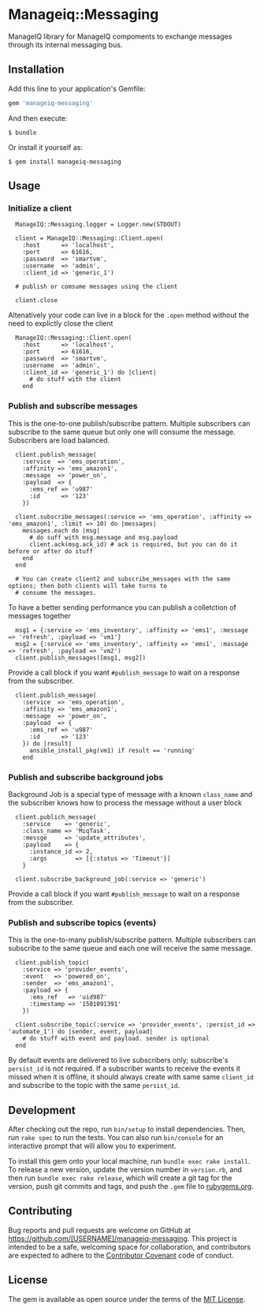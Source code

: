 # Manageiq::Messaging

ManageIQ library for ManageIQ compoments to exchange messages through its internal messaging bus.

## Installation

Add this line to your application's Gemfile:

```ruby
gem 'manageiq-messaging'
```

And then execute:

    $ bundle

Or install it yourself as:

    $ gem install manageiq-messaging

## Usage
### Initialize a client
```
  ManageIQ::Messaging.logger = Logger.new(STDOUT)
  
  client = ManageIQ::Messaging::Client.open(
    :host      => 'localhost', 
    :port      => 61616, 
    :password  => 'smartvm', 
    :username  => 'admin', 
    :client_id => 'generic_1')
  
  # publish or comsume messages using the client
  
  client.close
```
Altenatively your code can live in a block for the `.open` method without the need to explictly close the client
```
  ManageIQ::Messaging::Client.open(
    :host      => 'localhost', 
    :port      => 61616, 
    :password  => 'smartvm', 
    :username  => 'admin', 
    :client_id => 'generic_1') do |client|
      # do stuff with the client
    end
```

### Publish and subscribe messages
This is the one-to-one publish/subscribe pattern. Multiple subscribers can subscribe to the same queue but only one will consume the message. Subscribers are load balanced.
```
  client.publish_message(
    :service  => 'ems_operation', 
    :affinity => 'ems_amazon1', 
    :message  => 'power_on', 
    :payload  => {
      :ems_ref => 'u987'
      :id      => '123'
    })
    
  client.subscribe_messages(:service => 'ems_operation', :affinity => 'ems_amazon1', :limit => 10) do |messages|
    messages.each do |msg|
      # do suff with msg.message and msg.payload
      client.ack(msg.ack_id) # ack is required, but you can do it before or after do stuff
    end
  end
  
  # You can create client2 and subscribe_messages with the same options; then both clients will take turns to
  # consume the messages.
```

To have a better sending performance you can publish a colletction of messages together
```
  msg1 = {:service => 'ems_inventory', :affinity => 'ems1', :message => 'refresh', :payload => 'vm1'}
  msg2 = {:service => 'ems_inventory', :affinity => 'ems1', :massage => 'refresh', :payload => 'vm2')
  client.publish_messages([msg1, msg2])
```

Provide a call block if you want `#publish_message` to wait on a response from the subscriber.
```
  client.publish_message(
    :service  => 'ems_operation', 
    :affinity => 'ems_amazon1', 
    :message  => 'power_on', 
    :payload  => {
      :ems_ref => 'u987'
      :id      => '123'
    }) do |result|
      ansible_install_pkg(vm1) if result == 'running'
    end
```

### Publish and subscribe background jobs
Background Job is a special type of message with a known `class_name` and the subscriber knows how to process the message without a user block
```
  client.publich_message(
    :service    => 'generic',
    :class_name => 'MiqTask',
    :messge     => 'update_attributes',
    :payload    => {
      :instance_id => 2,
      :args        => [{:status => 'Timeout'}]
    }
    
  client.subscribe_background_job(:service => 'generic')
```

Provide a call block if you want `#publish_message` to wait on a response from the subscriber.

### Publish and subscribe topics (events)
This is the one-to-many publish/subscribe pattern. Multiple subscribers can subscribe to the same queue and each one will receive the same message.
```
  client.publish_topic(
    :service => 'provider_events',
    :event   => 'powered_on',
    :sender  => 'ems_amazon1',
    :payload => {
      :ems_ref   => 'uid987'
      :timestamp => '1501091391'
    })
    
  client.subscribe_topic(:service => 'provider_events', :persist_id => 'automate_1') do |sender, event, payload|
    # do stuff with event and payload. sender is optional
  end  
```

By default events are delivered to live subscribers only; subscribe's `persist_id` is not required. If a subscriber wants to receive the events it missed when it is offline, it should always create with same same `client_id` and subscribe to the topic with the same `persist_id`.

## Development

After checking out the repo, run `bin/setup` to install dependencies. Then, run `rake spec` to run the tests. You can also run `bin/console` for an interactive prompt that will allow you to experiment.

To install this gem onto your local machine, run `bundle exec rake install`. To release a new version, update the version number in `version.rb`, and then run `bundle exec rake release`, which will create a git tag for the version, push git commits and tags, and push the `.gem` file to [rubygems.org](https://rubygems.org).

## Contributing

Bug reports and pull requests are welcome on GitHub at https://github.com/[USERNAME]/manageiq-messaging. This project is intended to be a safe, welcoming space for collaboration, and contributors are expected to adhere to the [Contributor Covenant](http://contributor-covenant.org) code of conduct.


## License

The gem is available as open source under the terms of the [MIT License](http://opensource.org/licenses/MIT).

